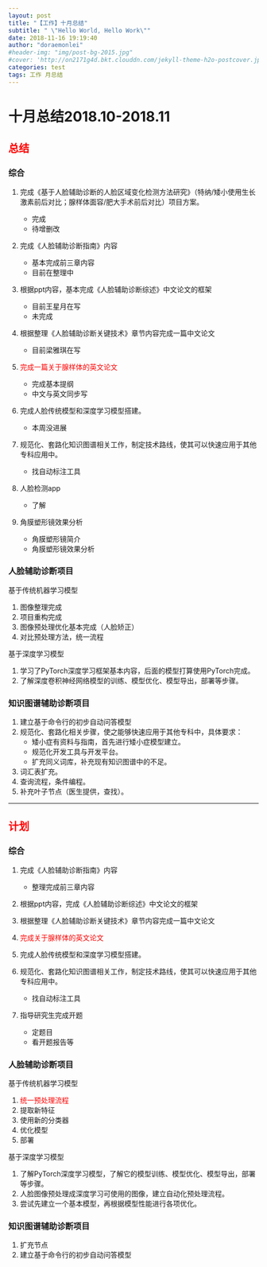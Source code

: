 ```yaml
---
layout: post
title: "【工作】十月总结"
subtitle: " \"Hello World, Hello Work\""
date: 2018-11-16 19:19:40
author: "doraemonlei"
#header-img: "img/post-bg-2015.jpg"
#cover: 'http://on2171g4d.bkt.clouddn.com/jekyll-theme-h2o-postcover.jpg'
categories: test
tags: 工作 月总结
---
```

# <span id="15">十月总结2018.10-2018.11</span>
## <font color = "red">总结</font>
### 综合
1. 完成《基于人脸辅助诊断的人脸区域变化检测方法研究》（特纳/矮小使用生长激素前后对比；腺样体面容/肥大手术前后对比）项目方案。
    - 完成
    - 待增删改

2. 完成《人脸辅助诊断指南》内容
    - 基本完成前三章内容
    - 目前在整理中

3. 根据ppt内容，基本完成《人脸辅助诊断综述》中文论文的框架
    - 目前王星月在写
    - 未完成

4. 根据整理《人脸辅助诊断关键技术》章节内容完成一篇中文论文
    - 目前梁雅琪在写

5. <font color='red'>完成一篇关于腺样体的英文论文</font>
    - 完成基本提纲
    - 中文与英文同步写

6. 完成人脸传统模型和深度学习模型搭建。
    - 本周没进展

7. 规范化、套路化知识图谱相关工作，制定技术路线，使其可以快速应用于其他专科应用中。
    - 找自动标注工具

8. 人脸检测app
    - 了解

9. 角膜塑形镜效果分析
    - 角膜塑形镜简介
    - 角膜塑形镜效果分析

### 人脸辅助诊断项目

基于传统机器学习模型  
1. 图像整理完成
2. 项目重构完成
3. 图像预处理优化基本完成（人脸矫正）
4. 对比预处理方法，统一流程

基于深度学习模型
1. 学习了PyTorch深度学习框架基本内容，后面的模型打算使用PyTorch完成。
2. 了解深度卷积神经网络模型的训练、模型优化、模型导出，部署等步骤。

### 知识图谱辅助诊断项目
1. 建立基于命令行的初步自动问答模型
2. 规范化、套路化相关步骤，使之能够快速应用于其他专科中，具体要求：
    - 矮小症有资料与指南，首先进行矮小症模型建立。
    - 规范化开发工具与开发平台。
    - 扩充同义词库，补充现有知识图谱中的不足。
3. 词汇表扩充。
4. 查询流程，条件编程。
5. 补充叶子节点（医生提供，查找）。

---

## <font color = "red">计划</font>
### 综合
1. 完成《人脸辅助诊断指南》内容
    - 整理完成前三章内容
 
2. 根据ppt内容，完成《人脸辅助诊断综述》中文论文的框架

3. 根据整理《人脸辅助诊断关键技术》章节内容完成一篇中文论文

4. <font color='red'>完成关于腺样体的英文论文</font>

5. 完成人脸传统模型和深度学习模型搭建。

6. 规范化、套路化知识图谱相关工作，制定技术路线，使其可以快速应用于其他专科应用中。
    - 找自动标注工具

7. 指导研究生完成开题
    - 定题目
    - 看开题报告等

### 人脸辅助诊断项目
基于传统机器学习模型  
1. <font color='red'>统一预处理流程</font>
2. 提取新特征
3. 使用新的分类器
4. 优化模型
5. 部署

基于深度学习模型
1. 了解PyTorch深度学习模型，了解它的模型训练、模型优化、模型导出，部署等步骤。
2. 人脸图像预处理成深度学习可使用的图像，建立自动化预处理流程。
3. 尝试先建立一个基本模型，再根据模型性能进行各项优化。

### 知识图谱辅助诊断项目
1. 扩充节点
2. 建立基于命令行的初步自动问答模型